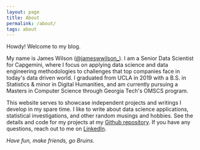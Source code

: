```yaml
---
layout: page
title: About
permalink: /about/
tags: about
---
```


Howdy! Welcome to my blog. 

My name is James Wilson ([@jameswwilson_](https://twitter.com/jameswwilson_)). I am a Senior Data Scientist for Capgemini, where I focus on applying data science and data engineering methodologies to challenges that top companies face in today's data driven world. I graduated from UCLA in 2019 with a B.S. in Statistics & minor in Digital Humanities, and am currently pursuing a Masters in Computer Science through Georgia Tech's OMSCS program. 

This website serves to showcase independent projects and writings I develop in my spare time. I like to write about data science applications, statistical investigations, and other random musings and hobbies. See the details and code for my projects at my [Github repository](https://github.com/JamesWWilson). If you have any questions, reach out to me on [LinkedIn](https://www.linkedin.com/in/james-wesley-wilson/).

*Have fun, make friends, go Bruins.*
